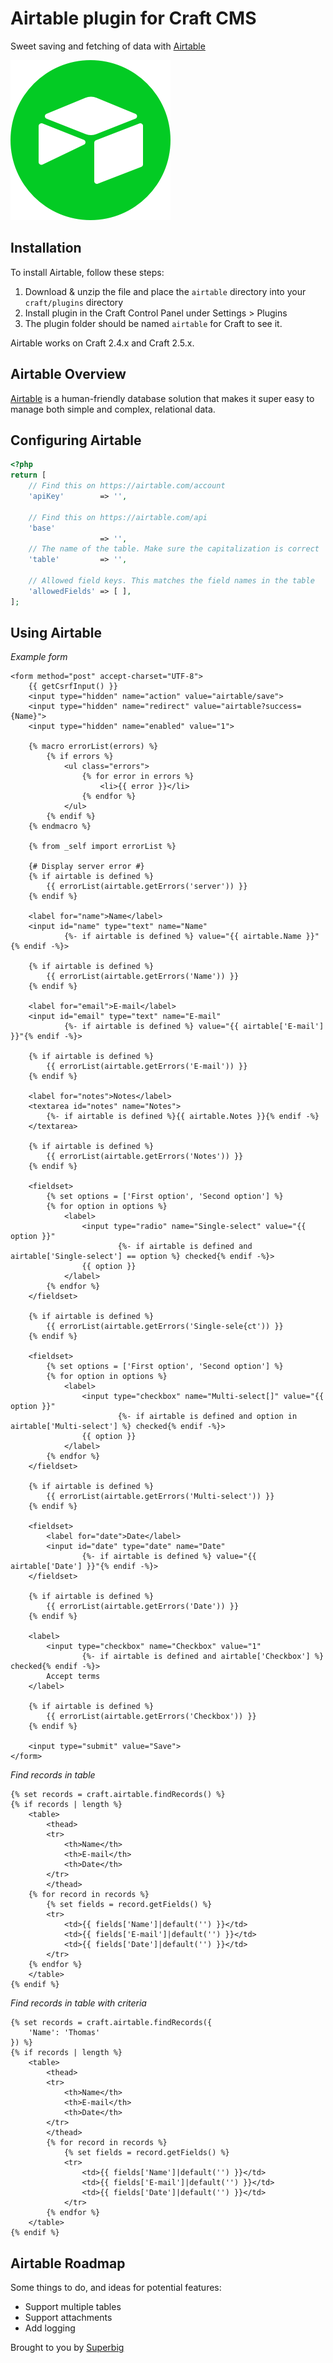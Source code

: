 # Airtable plugin for Craft CMS

Sweet saving and fetching of data with [Airtable](https://airtable.com/invite/r/znUACjay)

![Icon](resources/icon.png)

## Installation

To install Airtable, follow these steps:

1. Download & unzip the file and place the `airtable` directory into your `craft/plugins` directory
2. Install plugin in the Craft Control Panel under Settings > Plugins
3. The plugin folder should be named `airtable` for Craft to see it.

Airtable works on Craft 2.4.x and Craft 2.5.x.

## Airtable Overview

[Airtable](https://airtable.com/invite/r/znUACjay) is a human-friendly database solution that makes it super easy to manage both simple and complex, relational data.

## Configuring Airtable

```php
<?php
return [
    // Find this on https://airtable.com/account
    'apiKey'        => '',

    // Find this on https://airtable.com/api
    'base'
                    => '',
    // The name of the table. Make sure the capitalization is correct
    'table'         => '',

    // Allowed field keys. This matches the field names in the table
    'allowedFields' => [ ],
];
```

## Using Airtable

_Example form_

```twig
<form method="post" accept-charset="UTF-8">
    {{ getCsrfInput() }}
    <input type="hidden" name="action" value="airtable/save">
    <input type="hidden" name="redirect" value="airtable?success={Name}">
    <input type="hidden" name="enabled" value="1">

    {% macro errorList(errors) %}
        {% if errors %}
            <ul class="errors">
                {% for error in errors %}
                    <li>{{ error }}</li>
                {% endfor %}
            </ul>
        {% endif %}
    {% endmacro %}

    {% from _self import errorList %}

    {# Display server error #}
    {% if airtable is defined %}
        {{ errorList(airtable.getErrors('server')) }}
    {% endif %}

    <label for="name">Name</label>
    <input id="name" type="text" name="Name"
            {%- if airtable is defined %} value="{{ airtable.Name }}"{% endif -%}>

    {% if airtable is defined %}
        {{ errorList(airtable.getErrors('Name')) }}
    {% endif %}

    <label for="email">E-mail</label>
    <input id="email" type="text" name="E-mail"
            {%- if airtable is defined %} value="{{ airtable['E-mail'] }}"{% endif -%}>

    {% if airtable is defined %}
        {{ errorList(airtable.getErrors('E-mail')) }}
    {% endif %}

    <label for="notes">Notes</label>
    <textarea id="notes" name="Notes">
        {%- if airtable is defined %}{{ airtable.Notes }}{% endif -%}
    </textarea>

    {% if airtable is defined %}
        {{ errorList(airtable.getErrors('Notes')) }}
    {% endif %}

    <fieldset>
        {% set options = ['First option', 'Second option'] %}
        {% for option in options %}
            <label>
                <input type="radio" name="Single-select" value="{{ option }}"
                        {%- if airtable is defined and airtable['Single-select'] == option %} checked{% endif -%}>
                {{ option }}
            </label>
        {% endfor %}
    </fieldset>

    {% if airtable is defined %}
        {{ errorList(airtable.getErrors('Single-sele{ct')) }}
    {% endif %}

    <fieldset>
        {% set options = ['First option', 'Second option'] %}
        {% for option in options %}
            <label>
                <input type="checkbox" name="Multi-select[]" value="{{ option }}"
                        {%- if airtable is defined and option in airtable['Multi-select'] %} checked{% endif -%}>
                {{ option }}
            </label>
        {% endfor %}
    </fieldset>

    {% if airtable is defined %}
        {{ errorList(airtable.getErrors('Multi-select')) }}
    {% endif %}

    <fieldset>
        <label for="date">Date</label>
        <input id="date" type="date" name="Date"
                {%- if airtable is defined %} value="{{ airtable['Date'] }}"{% endif -%}>
    </fieldset>

    {% if airtable is defined %}
        {{ errorList(airtable.getErrors('Date')) }}
    {% endif %}

    <label>
        <input type="checkbox" name="Checkbox" value="1"
                {%- if airtable is defined and airtable['Checkbox'] %} checked{% endif -%}>
        Accept terms
    </label>

    {% if airtable is defined %}
        {{ errorList(airtable.getErrors('Checkbox')) }}
    {% endif %}

    <input type="submit" value="Save">
</form>
```

_Find records in table_
```twig
{% set records = craft.airtable.findRecords() %}
{% if records | length %}
    <table>
        <thead>
        <tr>
            <th>Name</th>
            <th>E-mail</th>
            <th>Date</th>
        </tr>
        </thead>
    {% for record in records %}
        {% set fields = record.getFields() %}
        <tr>
            <td>{{ fields['Name']|default('') }}</td>
            <td>{{ fields['E-mail']|default('') }}</td>
            <td>{{ fields['Date']|default('') }}</td>
        </tr>
    {% endfor %}
    </table>
{% endif %}
```

_Find records in table with criteria_

```twig
{% set records = craft.airtable.findRecords({
    'Name': 'Thomas'
}) %}
{% if records | length %}
    <table>
        <thead>
        <tr>
            <th>Name</th>
            <th>E-mail</th>
            <th>Date</th>
        </tr>
        </thead>
        {% for record in records %}
            {% set fields = record.getFields() %}
            <tr>
                <td>{{ fields['Name']|default('') }}</td>
                <td>{{ fields['E-mail']|default('') }}</td>
                <td>{{ fields['Date']|default('') }}</td>
            </tr>
        {% endfor %}
    </table>
{% endif %}
```

## Airtable Roadmap

Some things to do, and ideas for potential features:

* Support multiple tables
* Support attachments
* Add logging

Brought to you by [Superbig](https://superbig.co)
